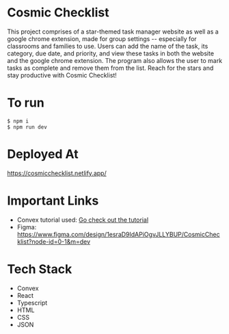 # Cosmic Checklist

This project comprises of a star-themed task manager website as well as a google chrome extension, made for group settings -- especially for classrooms and families to use. Users can add the name of the task, its category, due date, and priority, and view these tasks in both the website and the google chrome extension. The program also allows the user to mark tasks as complete and remove them from the list. Reach for the stars and stay productive with Cosmic Checklist!

# To run

    $ npm i
    $ npm run dev

# Deployed At
https://cosmicchecklist.netlify.app/ 

# Important Links
- Convex tutorial used: [Go check out the tutorial](https://convex.dev/start)
- Figma: https://www.figma.com/design/1esraD9IdAPiOgvJLLYBUP/CosmicChecklist?node-id=0-1&m=dev

# Tech Stack
- Convex
- React
- Typescript
- HTML
- CSS
- JSON
